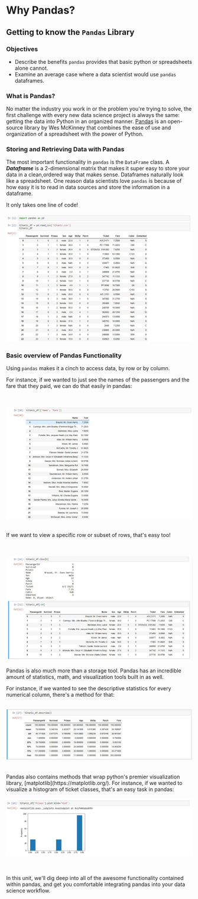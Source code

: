 
# Why Pandas?

## Getting to know the `Pandas` Library

### Objectives

* Describe the benefits `pandas` provides that basic python or spreadsheets alone cannot.  
* Examine an average case where a data scientist would use `pandas` dataframes.

### What is Pandas?

No matter the industry you work in or the problem you're trying to solve, the first challenge with every new data science project is always the same: getting the data into Python in an organized manner.  [Pandas](https://pandas.pydata.org/) is an open-source library by Wes McKinney that combines the ease of use and organization of a spreadsheet with the power of Python.  

### Storing and Retrieving Data with Pandas

The most important functionality in `pandas` is the `DataFrame` class.  A **_Dataframe_** is a 2-dimensional matrix that makes it super easy to store your data in a clean,ordered way that makes sense.  Dataframes naturally look like a spreadsheet.  One reason data scientists love `pandas` is because of how easy it is to read in data sources and store the information in a dataframe. 

It only takes one line of code!

<center><img src='dataframe-ss.jpg'></center>


### Basic overview of Pandas Functionality

Using `pandas` makes it a cinch to access data, by row or by column.  

For instance, if we wanted to just see the names of the passengers and the fare that they paid, we can do that easily in pandas:
<br>   
<br>
<center><img src='column-slice-ss.jpg'></center>
<br>


If we want to view a specific row or subset of rows, that's easy too!
<br>   
<br>
<center><img src='row-slice-ss.jpg'></center>

Pandas is also much more than a storage tool. Pandas has an incredible amount of statistics, math, and visualization tools built in as well.  

For instance, if we wanted to see the descriptive statistics for every numerical column, there's a method for that:
<br>
<br>
<center><img src='describe-ss.jpg'></center>
<br>
<br>
Pandas also contains methods that wrap python's premier visualization library, [matplotlib](https://matplotlib.org/).  For instance, if we wanted to visualize a histogram of ticket classes, that's an easy task in pandas:
<br>
<br>
<center><img src='plot-ss.jpg'></center>
<br>
<br>

In this unit, we'll dig deep into all of the awesome functionality contained within pandas, and get you comfortable integrating pandas into your data science workflow.  


